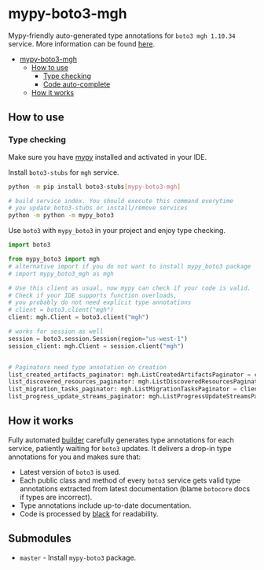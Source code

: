 # mypy-boto3-mgh

Mypy-friendly auto-generated type annotations for `boto3 mgh 1.10.34` service.
More information can be found [here](https://github.com/vemel/mypy_boto3).

- [mypy-boto3-mgh](#mypy-boto3-mgh)
  - [How to use](#how-to-use)
    - [Type checking](#type-checking)
    - [Code auto-complete](#code-auto-complete)
  - [How it works](#how-it-works)

## How to use

### Type checking

Make sure you have [mypy](https://github.com/python/mypy) installed and activated in your IDE.

Install `boto3-stubs` for `mgh` service.

```bash
python -m pip install boto3-stubs[mypy-boto3-mgh]

# build service index. You should execute this command everytime
# you update boto3-stubs or install/remove services
python -m python -m mypy_boto3
```

Use `boto3` with `mypy_boto3` in your project and enjoy type checking.

```python
import boto3

from mypy_boto3 import mgh
# alternative import if you do not want to install mypy_boto3 package
# import mypy_boto3_mgh as mgh

# Use this client as usual, now mypy can check if your code is valid.
# Check if your IDE supports function overloads,
# you probably do not need explicit type annotations
# client = boto3.client("mgh")
client: mgh.Client = boto3.client("mgh")

# works for session as well
session = boto3.session.Session(region="us-west-1")
session_client: mgh.Client = session.client("mgh")


# Paginators need type annotation on creation
list_created_artifacts_paginator: mgh.ListCreatedArtifactsPaginator = client.get_paginator("list_created_artifacts")
list_discovered_resources_paginator: mgh.ListDiscoveredResourcesPaginator = client.get_paginator("list_discovered_resources")
list_migration_tasks_paginator: mgh.ListMigrationTasksPaginator = client.get_paginator("list_migration_tasks")
list_progress_update_streams_paginator: mgh.ListProgressUpdateStreamsPaginator = client.get_paginator("list_progress_update_streams")
```

## How it works

Fully automated [builder](https://github.com/vemel/mypy_boto3) carefully generates
type annotations for each service, patiently waiting for `boto3` updates. It delivers
a drop-in type annotations for you and makes sure that:

- Latest version of `boto3` is used.
- Each public class and method of every `boto3` service gets valid type annotations
  extracted from latest documentation (blame `botocore` docs if types are incorrect).
- Type annotations include up-to-date documentation.
- Code is processed by [black](https://github.com/psf/black) for readability.

## Submodules

- `master` - Install `mypy-boto3` package.